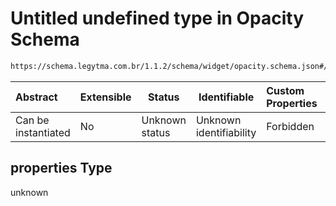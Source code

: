 # Untitled undefined type in Opacity Schema

```txt
https://schema.legytma.com.br/1.1.2/schema/widget/opacity.schema.json#/properties
```




| Abstract            | Extensible | Status         | Identifiable            | Custom Properties | Additional Properties | Access Restrictions | Defined In                                                                           |
| :------------------ | ---------- | -------------- | ----------------------- | :---------------- | --------------------- | ------------------- | ------------------------------------------------------------------------------------ |
| Can be instantiated | No         | Unknown status | Unknown identifiability | Forbidden         | Allowed               | none                | [opacity.schema.json\*](../schema/widget/opacity.schema.json) |

## properties Type

unknown
